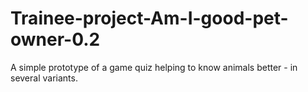 # Trainee-project-Am-I-good-pet-owner-0.2
A simple prototype of a game quiz helping to know animals better - in several variants.

